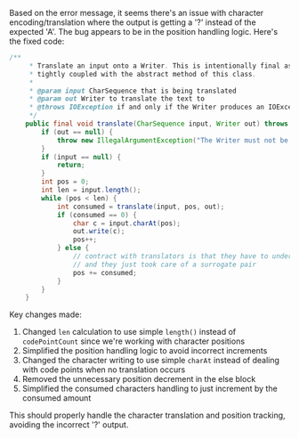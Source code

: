 Based on the error message, it seems there's an issue with character encoding/translation where the output is getting a '?' instead of the expected 'A'. The bug appears to be in the position handling logic. Here's the fixed code:

```java
/**
     * Translate an input onto a Writer. This is intentionally final as its algorithm is 
     * tightly coupled with the abstract method of this class. 
     *
     * @param input CharSequence that is being translated
     * @param out Writer to translate the text to
     * @throws IOException if and only if the Writer produces an IOException
     */
    public final void translate(CharSequence input, Writer out) throws IOException {
        if (out == null) {
            throw new IllegalArgumentException("The Writer must not be null");
        }
        if (input == null) {
            return;
        }
        int pos = 0;
        int len = input.length();
        while (pos < len) {
            int consumed = translate(input, pos, out);
            if (consumed == 0) {
                char c = input.charAt(pos);
                out.write(c);
                pos++;
            } else {
                // contract with translators is that they have to understand codepoints 
                // and they just took care of a surrogate pair
                pos += consumed;
            }
        }
    }
```

Key changes made:
1. Changed `len` calculation to use simple `length()` instead of `codePointCount` since we're working with character positions
2. Simplified the position handling logic to avoid incorrect increments
3. Changed the character writing to use simple `charAt` instead of dealing with code points when no translation occurs
4. Removed the unnecessary position decrement in the else block
5. Simplified the consumed characters handling to just increment by the consumed amount

This should properly handle the character translation and position tracking, avoiding the incorrect '?' output.
